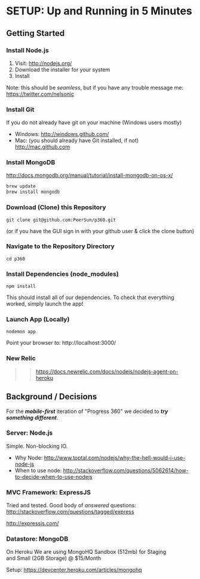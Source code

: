 # SETUP: Up and Running in 5 Minutes

## Getting Started


### Install Node.js

1. Visit: http://nodejs.org/
2. Download the installer for your system 
3. Install 

Note: this should be *seamless*, but if you have any trouble message me: 
https://twitter.com/nelsonic


### Install Git

If you do not already have git on your machine (Windows users mostly)

- Windows: http://windows.github.com/
- Mac: (you should already have Git installed, if not) http://mac.github.com

### Install MongoDB

http://docs.mongodb.org/manual/tutorial/install-mongodb-on-os-x/

```sh
brew update
brew install mongodb
```


### Download (Clone) this Repository

`git clone git@github.com:PeerSun/p360.git`

(or if you have the GUI sign in with your github user & click the clone button)


### Navigate to the Repository Directory

`cd p360`


### Install Dependencies (node_modules)

`npm install`

This should install all of our dependencies.
To check that everything worked, simply launch the app!


### Launch App (Locally)

`nodemon app`


Point your browser to: http://localhost:3000/


### New Relic

>> https://docs.newrelic.com/docs/nodejs/nodejs-agent-on-heroku


## Background / Decisions

For the ***mobile-first*** iteration of "Progress 360" we decided to 
***try something different***.


### Server: Node.js

Simple. Non-blocking IO.

- Why Node: http://www.toptal.com/nodejs/why-the-hell-would-i-use-node-js
- When to use node: http://stackoverflow.com/questions/5062614/how-to-decide-when-to-use-nodejs


### MVC Framework: ExpressJS

Tried and tested. 
Good body of *answered* questions: 
http://stackoverflow.com/questions/tagged/express


http://expressjs.com/


### Datastore: MongoDB

On Heroku We are using MongoHQ Sandbox (512mb) for Staging  
and Small (2GB Storage) @ $15/Month

Setup: https://devcenter.heroku.com/articles/mongohq

